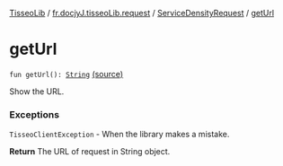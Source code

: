 [TisseoLib](../../index.md) / [fr.docjyJ.tisseoLib.request](../index.md) / [ServiceDensityRequest](index.md) / [getUrl](./get-url.md)

# getUrl

`fun getUrl(): `[`String`](https://kotlinlang.org/api/latest/jvm/stdlib/kotlin/-string/index.html) [(source)](https://github.com/docjyJ/TisseoLib/tree/master/src/main/kotlin/fr/docjyJ/tisseoLib/request/ServiceDensityRequest.kt#L73)

Show the URL.

### Exceptions

`TisseoClientException` - When the library makes a mistake.

**Return**
The URL of request in String object.

